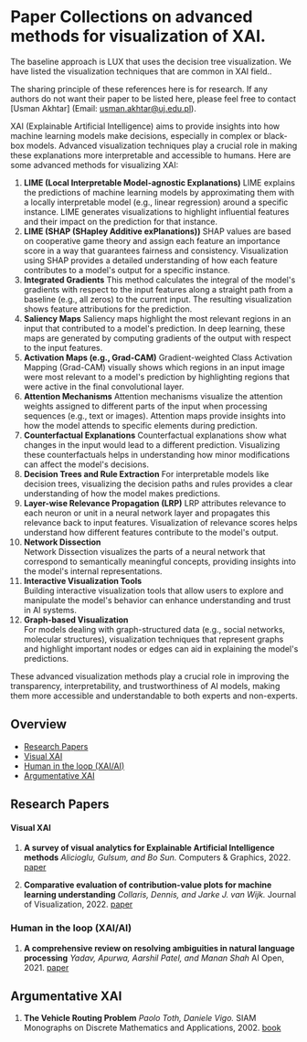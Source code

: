 #  Paper Collections on advanced methods for visualization of XAI.
The baseline approach is LUX that uses the decision tree visualization. We have listed the visualization techniques that are common in XAI field.. 

The sharing principle of these references here is for research. If any authors do not want their paper to be listed here, please feel free to contact [Usman Akhtar] (Email: usman.akhtar@uj.edu.pl).

 XAI (Explainable Artificial Intelligence) aims to provide insights into how machine learning models make decisions, especially in complex or black-box models. Advanced visualization techniques play a crucial role in making these explanations more interpretable and accessible to humans. Here are some advanced methods for visualizing XAI:
 1. **LIME (Local Interpretable Model-agnostic Explanations)**
    LIME explains the predictions of machine learning models by approximating them with a locally interpretable model (e.g., linear regression) around a specific instance. LIME generates visualizations to 
    highlight influential features and their impact on the prediction for that instance.
 2. **LIME (SHAP (SHapley Additive exPlanations))**
    SHAP values are based on cooperative game theory and assign each feature an importance score in a way that guarantees fairness and consistency. Visualization using SHAP provides a detailed understanding of 
    how each feature contributes to a model's output for a specific instance.
 3. **Integrated Gradients**
    This method calculates the integral of the model's gradients with respect to the input features along a straight path from a baseline (e.g., all zeros) to the current input. The resulting visualization 
    shows feature attributions for the prediction.
 4. **Saliency Maps**
    Saliency maps highlight the most relevant regions in an input that contributed to a model's prediction. In deep learning, these maps are generated by computing gradients of the output with respect to the 
    input features.
 5. **Activation Maps (e.g., Grad-CAM)**
    Gradient-weighted Class Activation Mapping (Grad-CAM) visually shows which regions in an input image were most relevant to a model's prediction by highlighting regions that were active in the final 
    convolutional layer.
 6. **Attention Mechanisms** 
    Attention mechanisms visualize the attention weights assigned to different parts of the input when processing sequences (e.g., text or images). Attention maps provide insights into how the model attends to 
    specific elements during prediction.
 7. **Counterfactual Explanations** 
    Counterfactual explanations show what changes in the input would lead to a different prediction. Visualizing these counterfactuals helps in understanding how minor modifications can affect the model's 
    decisions.
 8. **Decision Trees and Rule Extraction** 
    For interpretable models like decision trees, visualizing the decision paths and rules provides a clear understanding of how the model makes predictions.
 9. **Layer-wise Relevance Propagation (LRP)** 
    LRP attributes relevance to each neuron or unit in a neural network layer and propagates this relevance back to input features. Visualization of relevance scores helps understand how different features 
    contribute to the model's output.
 10. **Network Dissection**  
    Network Dissection visualizes the parts of a neural network that correspond to semantically meaningful concepts, providing insights into the model's internal representations.
 11. **Interactive Visualization Tools**  
    Building interactive visualization tools that allow users to explore and manipulate the model's behavior can enhance understanding and trust in AI systems.
 12.  **Graph-based Visualization**  
    For models dealing with graph-structured data (e.g., social networks, molecular structures), visualization techniques that represent graphs and highlight important nodes or edges can aid in explaining the 
    model's predictions.

These advanced visualization methods play a crucial role in improving the transparency, interpretability, and trustworthiness of AI models, making them more accessible and understandable to both experts and non-experts.

## Overview
* [Research Papers](#Research-Papers)
* [Visual XAI](#Visual-XAI)
* [Human in the loop (XAI/AI)](#Human-in-the-loop)
* [Argumentative XAI](#Argumentative-XAI)



## Research Papers

#### Visual XAI

1. **A survey of visual analytics for Explainable Artificial Intelligence methods**
*Alicioglu, Gulsum, and Bo Sun.* Computers & Graphics, 2022. [paper](https://www.sciencedirect.com/science/article/pii/S0097849321001886) 

2. **Comparative evaluation of contribution-value plots for machine learning understanding**
*Collaris, Dennis, and Jarke J. van Wijk.* Journal of Visualization, 2022. [paper](https://doi.org/10.4230/OASIcs.ATMOS.2017.1)


### Human in the loop (XAI/AI)

1. **A comprehensive review on resolving ambiguities in natural language processing**
*Yadav, Apurwa, Aarshil Patel, and Manan Shah* AI Open, 2021. [paper](https://www.sciencedirect.com/science/article/pii/S2666651021000127)


## Argumentative XAI

1. **The Vehicle Routing Problem**
*Paolo Toth, Daniele Vigo.* SIAM Monographs on Discrete Mathematics and Applications, 2002. [book](https://epubs.siam.org/doi/book/10.1137/1.9780898718515)
    

